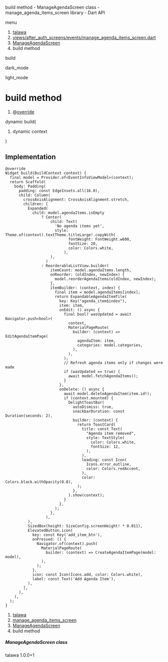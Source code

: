 




build method - ManageAgendaScreen class - manage\_agenda\_items\_screen library - Dart API







menu

1. [talawa](../../index.html)
2. [views/after\_auth\_screens/events/manage\_agenda\_items\_screen.dart](../../file-___home_harshil_Desktop_open-source_palisadoes_talawa_lib_views_after_auth_screens_events_manage_agenda_items_screen/)
3. [ManageAgendaScreen](../../file-___home_harshil_Desktop_open-source_palisadoes_talawa_lib_views_after_auth_screens_events_manage_agenda_items_screen/ManageAgendaScreen-class.html)
4. build method

build


dark\_mode

light\_mode




# build method


1. @[override](https://api.flutter.dev/flutter/dart-core/override-constant.html)

dynamic
build(

1. dynamic context

)

## Implementation

```
@override
Widget build(BuildContext context) {
  final model = Provider.of<EventInfoViewModel>(context);
  return Scaffold(
    body: Padding(
      padding: const EdgeInsets.all(16.0),
      child: Column(
        crossAxisAlignment: CrossAxisAlignment.stretch,
        children: [
          Expanded(
            child: model.agendaItems.isEmpty
                ? Center(
                    child: Text(
                      'No agenda items yet',
                      style: Theme.of(context).textTheme.titleLarge!.copyWith(
                            fontWeight: FontWeight.w600,
                            fontSize: 20,
                            color: Colors.white,
                          ),
                    ),
                  )
                : ReorderableListView.builder(
                    itemCount: model.agendaItems.length,
                    onReorder: (oldIndex, newIndex) {
                      model.reorderAgendaItems(oldIndex, newIndex);
                    },
                    itemBuilder: (context, index) {
                      final item = model.agendaItems[index];
                      return ExpandableAgendaItemTile(
                        key: Key("agenda_item$index"),
                        item: item,
                        onEdit: () async {
                          final bool? wasUpdated = await Navigator.push<bool>(
                            context,
                            MaterialPageRoute(
                              builder: (context) => EditAgendaItemPage(
                                agendaItem: item,
                                categories: model.categories,
                              ),
                            ),
                          );
                          // Refresh agenda items only if changes were made
                          if (wasUpdated == true) {
                            await model.fetchAgendaItems();
                          }
                        },
                        onDelete: () async {
                          await model.deleteAgendaItem(item.id!);
                          if (context.mounted) {
                            DelightToastBar(
                              autoDismiss: true,
                              snackbarDuration: const Duration(seconds: 2),
                              builder: (context) {
                                return ToastCard(
                                  title: const Text(
                                    "Agenda item removed",
                                    style: TextStyle(
                                      color: Colors.white,
                                      fontSize: 12,
                                    ),
                                  ),
                                  leading: const Icon(
                                    Icons.error_outline,
                                    color: Colors.redAccent,
                                  ),
                                  color: Colors.black.withOpacity(0.8),
                                );
                              },
                            ).show(context);
                          }
                        },
                      );
                    },
                  ),
          ),
          SizedBox(height: SizeConfig.screenHeight! * 0.011),
          ElevatedButton.icon(
            key: const Key('add_item_btn'),
            onPressed: () {
              Navigator.of(context).push(
                MaterialPageRoute(
                  builder: (context) => CreateAgendaItemPage(model: model),
                ),
              );
            },
            icon: const Icon(Icons.add, color: Colors.white),
            label: const Text('Add Agenda Item'),
          ),
        ],
      ),
    ),
  );
}
```

 


1. [talawa](../../index.html)
2. [manage\_agenda\_items\_screen](../../file-___home_harshil_Desktop_open-source_palisadoes_talawa_lib_views_after_auth_screens_events_manage_agenda_items_screen/)
3. [ManageAgendaScreen](../../file-___home_harshil_Desktop_open-source_palisadoes_talawa_lib_views_after_auth_screens_events_manage_agenda_items_screen/ManageAgendaScreen-class.html)
4. build method

##### ManageAgendaScreen class





talawa
1.0.0+1






